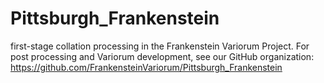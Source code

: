 # Pittsburgh_Frankenstein
first-stage collation processing in the Frankenstein Variorum Project. For post processing and Variorum development, see our GitHub organization: https://github.com/FrankensteinVariorum/Pittsburgh_Frankenstein
